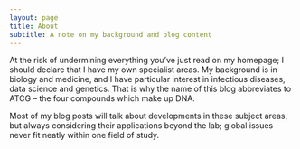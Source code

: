 ```yaml
---
layout: page
title: About
subtitle: A note on my background and blog content
---
```


At the risk of undermining everything you’ve just read on my homepage; I should declare that I have my own specialist areas. My background is in biology and medicine, and I have particular interest in infectious diseases, data science and genetics. That is why the name of this blog abbreviates to ATCG – the four compounds which make up DNA.  

Most of my blog posts will talk about developments in these subject areas, but always considering their applications beyond the lab; global issues never fit neatly within one field of study.  
